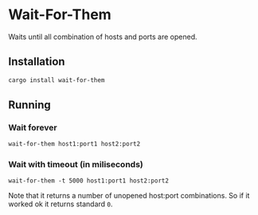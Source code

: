 # Wait-For-Them
Waits until all combination of hosts and ports are opened.

## Installation

```bash
cargo install wait-for-them
```

## Running

### Wait forever
```bash
wait-for-them host1:port1 host2:port2
```

### Wait with timeout (in miliseconds)
```
wait-for-them -t 5000 host1:port1 host2:port2
```

Note that it returns a number of unopened host:port combinations.
So if it worked ok it returns standard `0`.
